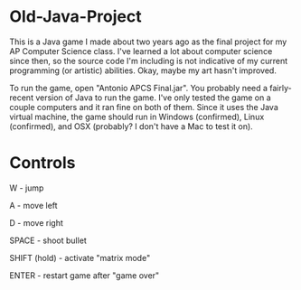 Old-Java-Project
================

This is a Java game I made about two years ago as the final project for my AP Computer Science class. I've learned a lot about computer science since then, so the source code I'm including is not indicative of my current programming (or artistic) abilities. Okay, maybe my art hasn't improved.

To run the game, open "Antonio APCS Final.jar". You probably need a fairly-recent version of Java to run the game. I've only tested the game on a couple computers and it ran fine on both of them. Since it uses the Java virtual machine, the game should run in Windows (confirmed), Linux (confirmed), and OSX (probably? I don't have a Mac to test it on). 

Controls
========
W - jump

A - move left

D - move right

SPACE - shoot bullet 

SHIFT (hold) - activate "matrix mode"

ENTER - restart game after "game over"
